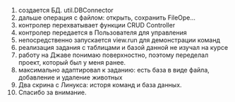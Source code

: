 1. создается БД. util.DBConnector
2. дальше операция с файлом: открыть, сохранить FileOpe...
3. контролер перехватывает функции CRUD   Controller
4. контролер передается в Пользователя для управления 
5. непосредственно запускается view.run для демонстрации команд
6. реализация задания с таблицами и базой данной не изучал на курсе
7. работу на Джаве понимаю поверхностно, поэтому переделал проект, который был у меня ранее.
8. максимально адаптировал к заданию: есть база в виде файла, добавление и удаление животных
9. Два скрина с Линукса: исторя команд и база данных.
10. Спасибо за внимание.